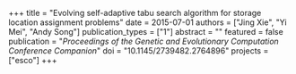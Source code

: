 +++
title = "Evolving self-adaptive tabu search algorithm for storage location assignment problems"
date = 2015-07-01
authors = ["Jing Xie", "Yi Mei", "Andy Song"]
publication_types = ["1"]
abstract = ""
featured = false
publication = "*Proceedings of the Genetic and Evolutionary Computation Conference Companion*"
doi = "10.1145/2739482.2764896"
projects = ["esco"]
+++

